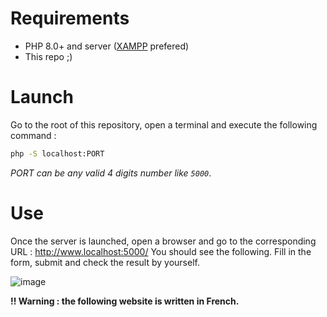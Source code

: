 # Requirements
- PHP 8.0+ and server ([XAMPP](https://www.apachefriends.org/fr/index.html) prefered)
- This repo ;)

# Launch
Go to the root of this repository, open a terminal and execute the following command :
```sh
php -S localhost:PORT
```
_PORT can be any valid 4 digits number like `5000`_.

# Use
Once the server is launched, open a browser and go to the corresponding URL :
<http://www.localhost:5000/>
You should see the following. Fill in the form, submit and check the result by yourself.

![image](https://github.com/user-attachments/assets/a2f92678-0415-43a3-813c-4598680e6f22)

**!! Warning : the following website is written in French.**

